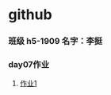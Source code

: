 # github

### 班级 h5-1909 名字：李挺

### day07作业

1. <a href="https://liting1.github.io/day07/demo3.html">作业1</a>
